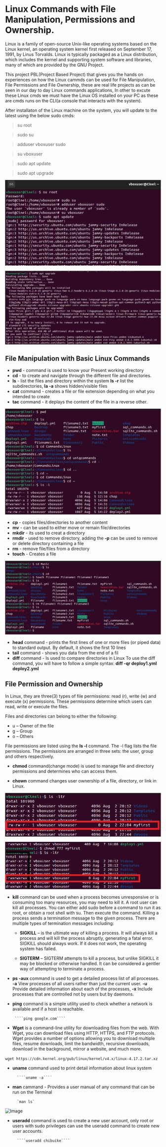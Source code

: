 # Linux Commands with File Manipulation, Permissions and Ownership.

Linux is a family of open-source Unix-like operating systems based on the Linux kernel, an operating system kernel first released on September 17, 1991, by Linus Torvalds. Linux is typically packaged as a Linux distribution, which includes the kernel and supporting system software and libraries, many of which are provided by the GNU Project.

This project PBL(Project Based Project) that gives you the hands on experiences on how the Linux cammds can be used for File Manipulation, File Permissions and File Ownership, these are real life projects as can be seen in our day to day Linux commands applications, In other to excute these Linux cmds we must have the Linux OS installed on your PC as these are cmds runs on the CLI(a console that interacts with the system).

After installaton of the Linux machine on the system, you will update to the latest using the below sudo cmds:

>su root

>sudo su

>adduser vboxuser sudo

>su vboxuser

>sudo apt update

>sudo apt upgrade

![Image](<File Manipulation-sudo cmds.png>)

![Alt text](<File Manipulation-sudo cmds2-1.png>)


## File Manipulation with Basic Linux Commands

* **pwd** - command is used to know your Present working directory
* **cd** - to create and navigate through the different file and directories.
* **ls** - list the files and directory within the system **ls -r** list the subdirectories, **la -a** shows hidden/visible files
* **cat** command - creates a file or file extension depending on what you intended to create
* **tac** command - it deplays the content of the file in a reverse other.

![Image](LinuxCommands(Ls,pwd,cd).png)

* **cp** - copies files/directories to another content
* **mv** - can be used to either move or remain file/directories 
* **mkdir** - its used to creat a directory
* **rmdir** - used to remove directory, adding the **-p** can be used to remove or delete directory containing a file
* **rm** - remove file/files from a directory
* **touch** - Creates a file

![Image](<File Manipulation-cmds rm5.png>)

* **head** command - prints the first lines of one or more files (or piped data) to standard output. By default, it shows the first 10 lines
* **tail** command - shows you data from the end of a fil
* **diff** command - Is used to compare directories in Linux To use the diff command, you will have to follow a simple syntax: **diff -qr deploy1.yml deploy2.yml**

## File Permission and Ownership

In Linux, they are three(3) types of file permissions: read (r), write (w) and execute (x) permissions. These permissions determine which users can read, write or execute the files.

Files and directories can belong to either the following:

* u   –  Owner of the file
* g   –  Group
* o   –  Others

File permissions are listed using the **ls -l** command. The -l flag lists the file permissions. The permissions are arranged in three sets: the user, group and others respectively.

* **chmod** command(change mode) is used to manage file and directory permissions and determines who can access them.

* **chown** command changes user ownership of a file, directory, or link in Linux. 

![Image](<File Manipulation-cmds chmod7.png>)

![Image](<File Manipulation-cmds chmod8.png>)



* **kill** command can be used when a process becomes unresponsive or is consuming too many resources, you may need to kill it. A root user can kill all processes. You can either add sudo before a command to run it as root, or obtain a root shell with su. Then execute the command.
Killing a process sends a termination message to the given process. There are multiple types of termination messages including:

	* **SIGKILL** – is the ultimate way of killing a process. It will always kill a process and will 	kill the process abruptly, generating a fatal error. SIGKILL should always work. If it does not work, the operating system has failed.

	* **SIGTERM** – SIGTERM attempts to kill a process, but unlike SIGKILL it may be blocked or otherwise 	handled. It can be considered a gentler way of attempting to terminate a process.

* **ps -aux** command is used to get a detailed process list of all processes.    **-a** View processes of all users rather than just the current user. **-u** Provide detailed information about each of the processes, **-x** Include processes that are controlled not by users but by daemons.

* **ping** command is a simple utility used to check whether a network is available and if a host is reachable.

	   ````ping google.com````

* **Wget** is a command-line utility for downloading files from the web. With Wget, you can download files using HTTP, HTTPS, and FTP protocols. Wget provides a number of options allowing you to download multiple files, resume downloads, limit the bandwidth, recursive downloads, download in the background, mirror a website, and much more.

```wget https://cdn.kernel.org/pub/linux/kernel/v4.x/linux-4.17.2.tar.xz```

* **uname** command used to print detail information about linux system

		````uname -a````

* **man** cammand - Provides a user manual of any command that can be run on the Terminal

		`man ls`

![Image](<File Manipulation-cmds uname9.png>)


* **useradd** command is used to create a new user account, only root or users with sudo privileges can use the useradd command to create new user accounts.

		````useradd chibuike````











